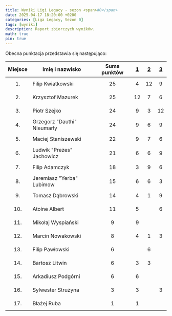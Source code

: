 ```yaml
---
title: Wyniki Ligi Legacy - sezon <span>#0</span>
date: 2025-04-17 18:20:00 +0200
categories: [Liga Legacy, Sezon 0]
tags: [wyniki]
description: Raport zbiorczych wyników.
math: true
pin: true
---
```


Obecna punktacja przedstawia się następująco:

|  Miejsce  | Imię i nazwisko             | Suma punktów | [1][league-0-1] | [2][league-0-2] | [3][league-0-3] |
|:---------:|-----------------------------|:------------:|:---------------:|:---------------:|:---------------:|
| $$ 1. $$  | Filip Kwiatkowski           |   $$ 25 $$   |        4        |       12        |        9        |
| $$ 2. $$  | Krzysztof Mazurek           |   $$ 25 $$   |       12        |        7        |        6        |
| $$ 3. $$  | Piotr Szejko                |   $$ 24 $$   |        9        |        3        |       12        |
| $$ 4. $$  | Grzegorz "Dauthi" Nieumarły |   $$ 24 $$   |        9        |        6        |        9        |
| $$ 5. $$  | Maciej Staniszewski         |   $$ 22 $$   |        9        |        7        |        6        |
| $$ 6. $$  | Ludwik "Prezes" Jachowicz   |   $$ 21 $$   |        6        |        6        |        9        |
| $$ 7. $$  | Filip Adamczyk              |   $$ 18 $$   |        3        |        9        |        6        |
| $$ 8. $$  | Jeremiasz "Yerba" Lubimow   |   $$ 15 $$   |        6        |        6        |        3        |
| $$ 9. $$  | Tomasz Dąbrowski            |   $$ 14 $$   |        4        |        1        |        9        |
| $$ 10. $$ | Atoine Albert               |   $$ 11 $$   |        5        |                 |        6        |
| $$ 11. $$ | Mikołaj Wyspiański          |   $$ 9 $$    |        9        |                 |                 |
| $$ 12. $$ | Marcin Nowakowski           |   $$ 8 $$    |        4        |        1        |        3        |
| $$ 13. $$ | Filip Pawłowski             |   $$ 6 $$    |                 |        6        |                 |
| $$ 14. $$ | Bartosz Litwin              |   $$ 6 $$    |        3        |        3        |                 |
| $$ 15. $$ | Arkadiusz Podgórni          |   $$ 6 $$    |        6        |                 |                 |
| $$ 16. $$ | Sylwester Strużyna          |   $$ 3 $$    |        3        |                 |        3        |
| $$ 17. $$ | Błażej Ruba                 |   $$ 1 $$    |        1        |                 |                 |

[league-0-1]: ../Liga-Legacy-0-1
[league-0-2]: ../Liga-Legacy-0-2
[league-0-3]: ../Liga-Legacy-0-3
